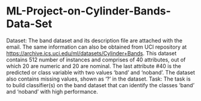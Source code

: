# ML-Project-on-Cylinder-Bands-Data-Set
Dataset: The band dataset and its description file are attached with the email. The same information can also be obtained from UCI repository at https://archive.ics.uci.edu/ml/datasets/Cylinder+Bands. This dataset contains 512 number of instances and comprises of 40 attributes, out of which 20 are numeric and 20 are nominal. The last attribute #40 is the predicted or class variable with two values ‘band’ and ‘noband’. The dataset also contains missing values, shown as ‘?’ in the dataset.
Task: The task is to build classifier(s) on the band dataset that can identify the classes ‘band’ and ‘noband’ with high performance.
